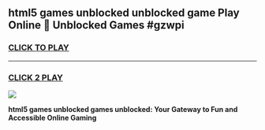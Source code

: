 
## html5 games unblocked unblocked game Play Online 👋 Unblocked Games #gzwpi
<h3>
<a href="https://premium.freeplayer.one?title=html5_games_unblocked&ref=21F">CLICK TO PLAY</a></h3>
<hr>

<h3>
<a href="https://premium.freeplayer.one?title=html5_games_unblocked&ref=21F">CLICK 2 PLAY</a>
  
</h3>

<a href="https://premium.freeplayer.one?title=html5_games_unblocked&ref=21F/"><img src="https://clearcache.store/games.png"></a>


**html5 games unblocked games unblocked: Your Gateway to Fun and Accessible Online Gaming**
